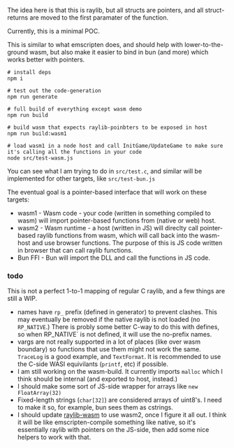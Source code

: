 The idea here is that this is raylib, but all structs are pointers, and all struct-returns are moved to the first paramater of the function.

Currently, this is a minimal POC.

This is similar to what emscripten does, and should help with lower-to-the-ground wasm, but also make it easier to bind in bun (and more) which works better with pointers.

```
# install deps
npm i

# test out the code-generation
npm run generate

# full build of everything except wasm demo
npm run build

# build wasm that expects raylib-poinbters to be exposed in host
npm run build:wasm1

# load wasm1 in a node host and call InitGame/UpdateGame to make sure it's calling all the functions in your code
node src/test-wasm.js
```

You can see what I am trying to do in `src/test.c`, and similar will be implemented for other targets, like `src/test-bun.js`


The eventual goal is a pointer-based interface that will work on these targets:

- wasm1 - Wasm code - your code (written in something compiled to wasm) will import pointer-based functions from (native or web) host.
- wasm2 - Wasm runtime - a host (written in JS) will direclty call pointer-based raylib functions from wasm, which will call back into the wasm-host and use browser functions. The purpose of this is JS code written in browser that can call raylib functions.
- Bun FFI - Bun will import the DLL and call the functions in JS code.


### todo

This is not a perfect 1-to-1 mapping of regular C raylib, and a few things are still a WIP.

- names have `rp_` prefix (defined in generator) to prevent clashes. This may eventually be removed if the native raylib is not loaded (no `RP_NATIVE`.) There is probly some better C-way to do this with defines, so when RP_NATIVE` is not defined, it will use the no-prefix names.
- vargs are not really supported in a lot of places (like over wasm boundary) so functions that use them might not work the same. `TraceLog` is a good example, and `TextFormat`. It is recommended to use the C-side WASI equivilants (`printf`, etc) if possible.
- I am still working on the wasm-build. It currently imports `malloc` which I think should be internal (and exported to host, instead.)
- I should make some sort of JS-side wrapper for arrays like `new FloatArray(32)`
- Fixed-length strings (`char[32]`) are considered arrays of uint8's. I need to make it so, for example, bun sees them as cstrings.
- I should update [raylib-wasm](https://github.com/konsumer/raylib-wasm) to use wasm2, once I figure it all out. I think it will be like emscripten-compile something like native, so it's essentially raylib with pointers on the JS-side, then add some nice helpers to work with that.